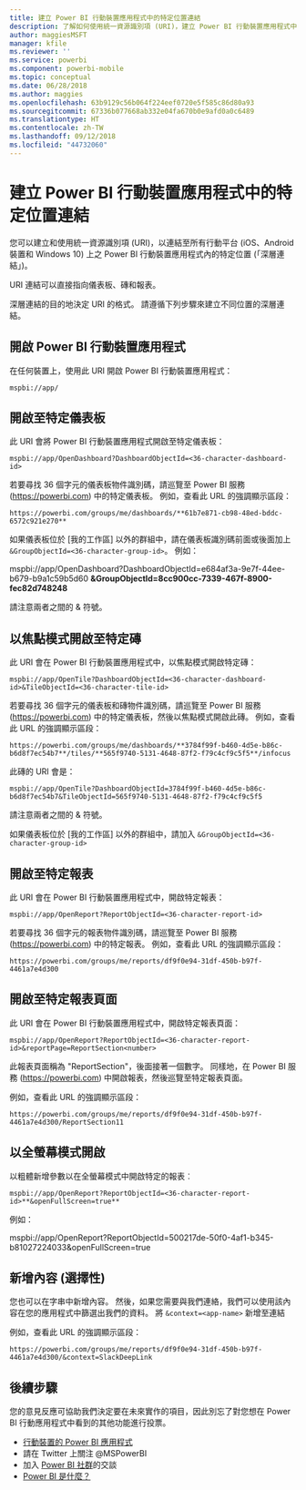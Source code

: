 ```yaml
---
title: 建立 Power BI 行動裝置應用程式中的特定位置連結
description: 了解如何使用統一資源識別項 (URI)，建立 Power BI 行動裝置應用程式中特定儀表板、磚或報表的深層連結。
author: maggiesMSFT
manager: kfile
ms.reviewer: ''
ms.service: powerbi
ms.component: powerbi-mobile
ms.topic: conceptual
ms.date: 06/28/2018
ms.author: maggies
ms.openlocfilehash: 63b9129c56b064f224eef0720e5f585c86d80a93
ms.sourcegitcommit: 67336b077668ab332e04fa670b0e9afd0a0c6489
ms.translationtype: HT
ms.contentlocale: zh-TW
ms.lasthandoff: 09/12/2018
ms.locfileid: "44732060"
---
```

# <a name="create-a-link-to-a-specific-location-in-the-power-bi-mobile-apps"></a>建立 Power BI 行動裝置應用程式中的特定位置連結
您可以建立和使用統一資源識別項 (URI)，以連結至所有行動平台 (iOS、Android 裝置和 Windows 10) 上之 Power BI 行動裝置應用程式內的特定位置 (「深層連結」)。

URI 連結可以直接指向儀表板、磚和報表。

深層連結的目的地決定 URI 的格式。 請遵循下列步驟來建立不同位置的深層連結。 

## <a name="open-the-power-bi-mobile-app"></a>開啟 Power BI 行動裝置應用程式
在任何裝置上，使用此 URI 開啟 Power BI 行動裝置應用程式：

    mspbi://app/


## <a name="open-to-a-specific-dashboard"></a>開啟至特定儀表板
此 URI 會將 Power BI 行動裝置應用程式開啟至特定儀表板：

    mspbi://app/OpenDashboard?DashboardObjectId=<36-character-dashboard-id>

若要尋找 36 個字元的儀表板物件識別碼，請巡覽至 Power BI 服務 (https://powerbi.com) 中的特定儀表板。 例如，查看此 URL 的強調顯示區段：

`https://powerbi.com/groups/me/dashboards/**61b7e871-cb98-48ed-bddc-6572c921e270**`

如果儀表板位於 [我的工作區] 以外的群組中，請在儀表板識別碼前面或後面加上 `&GroupObjectId=<36-character-group-id>`。 例如： 

mspbi://app/OpenDashboard?DashboardObjectId=e684af3a-9e7f-44ee-b679-b9a1c59b5d60 **&GroupObjectId=8cc900cc-7339-467f-8900-fec82d748248**

請注意兩者之間的 & 符號。

## <a name="open-to-a-specific-tile-in-focus"></a>以焦點模式開啟至特定磚
此 URI 會在 Power BI 行動裝置應用程式中，以焦點模式開啟特定磚：

    mspbi://app/OpenTile?DashboardObjectId=<36-character-dashboard-id>&TileObjectId=<36-character-tile-id>

若要尋找 36 個字元的儀表板和磚物件識別碼，請巡覽至 Power BI 服務 (https://powerbi.com) 中的特定儀表板，然後以焦點模式開啟此磚。 例如，查看此 URL 的強調顯示區段：

`https://powerbi.com/groups/me/dashboards/**3784f99f-b460-4d5e-b86c-b6d8f7ec54b7**/tiles/**565f9740-5131-4648-87f2-f79c4cf9c5f5**/infocus`

此磚的 URI 會是：

    mspbi://app/OpenTile?DashboardObjectId=3784f99f-b460-4d5e-b86c-b6d8f7ec54b7&TileObjectId=565f9740-5131-4648-87f2-f79c4cf9c5f5

請注意兩者之間的 & 符號。

如果儀表板位於 [我的工作區] 以外的群組中，請加入 `&GroupObjectId=<36-character-group-id>`

## <a name="open-to-a-specific-report"></a>開啟至特定報表
此 URI 會在 Power BI 行動裝置應用程式中，開啟特定報表：

    mspbi://app/OpenReport?ReportObjectId=<36-character-report-id>

若要尋找 36 個字元的報表物件識別碼，請巡覽至 Power BI 服務 (https://powerbi.com) 中的特定報表。 例如，查看此 URL 的強調顯示區段：

`https://powerbi.com/groups/me/reports/df9f0e94-31df-450b-b97f-4461a7e4d300`

## <a name="open-to-a-specific-report-page"></a>開啟至特定報表頁面
此 URI 會在 Power BI 行動裝置應用程式中，開啟特定報表頁面：

    mspbi://app/OpenReport?ReportObjectId=<36-character-report-id>&reportPage=ReportSection<number>

此報表頁面稱為 "ReportSection"，後面接著一個數字。 同樣地，在 Power BI 服務 (https://powerbi.com) 中開啟報表，然後巡覽至特定報表頁面。 

例如，查看此 URL 的強調顯示區段：

`https://powerbi.com/groups/me/reports/df9f0e94-31df-450b-b97f-4461a7e4d300/ReportSection11`

## <a name="open-in-full-screen-mode"></a>以全螢幕模式開啟
以粗體新增參數以在全螢幕模式中開啟特定的報表︰

    mspbi://app/OpenReport?ReportObjectId=<36-character-report-id>**&openFullScreen=true**

例如： 

mspbi://app/OpenReport?ReportObjectId=500217de-50f0-4af1-b345-b81027224033&openFullScreen=true

## <a name="add-context-optional"></a>新增內容 (選擇性)
您也可以在字串中新增內容。 然後，如果您需要與我們連絡，我們可以使用該內容在您的應用程式中篩選出我們的資料。 將 `&context=<app-name>` 新增至連結

例如，查看此 URL 的強調顯示區段： 

`https://powerbi.com/groups/me/reports/df9f0e94-31df-450b-b97f-4461a7e4d300/&context=SlackDeepLink`

## <a name="next-steps"></a>後續步驟
您的意見反應可協助我們決定要在未來實作的項目，因此別忘了對您想在 Power BI 行動應用程式中看到的其他功能進行投票。 

* [行動裝置的 Power BI 應用程式](mobile-apps-for-mobile-devices.md)
* 請在 Twitter 上關注 @MSPowerBI
* 加入 [Power BI 社群](http://community.powerbi.com/)的交談
* [Power BI 是什麼？](../../power-bi-overview.md)

